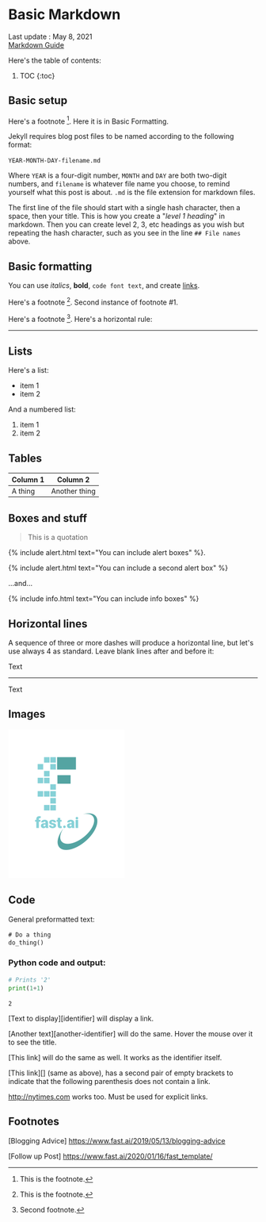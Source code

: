 # Basic Markdown  


Last update : May 8, 2021   
[Markdown Guide](https://about.gitlab.com/handbook/markdown-guide/)



Here's the table of contents:

1. TOC
{:toc}


## Basic setup

Here's a footnote [^1]. Here it is in Basic Formatting. 

Jekyll requires blog post files to be named according to the following format:

`YEAR-MONTH-DAY-filename.md`

Where `YEAR` is a four-digit number, `MONTH` and `DAY` are both two-digit numbers, and `filename` is whatever file name you choose, to remind yourself what this post is about. `.md` is the file extension for markdown files.

The first line of the file should start with a single hash character, then a space, then your title. This is how you create a "*level 1 heading*" in markdown. Then you can create level 2, 3, etc headings as you wish but repeating the hash character, such as you see in the line `## File names` above.

## Basic formatting

You can use *italics*, **bold**, `code font text`, and create [links](https://www.markdownguide.org/cheat-sheet/). 

Here's a footnote [^1]. Second instance of footnote #1.

Here's a footnote [^2]. Here's a horizontal rule:

---

## Lists

Here's a list:

- item 1
- item 2

And a numbered list:

1. item 1
1. item 2


## Tables

| Column 1 | Column 2 |
|-|-|
| A thing | Another thing |




## Boxes and stuff

> This is a quotation

{% include alert.html text="You can include alert boxes" %}. 

{% include alert.html text="You can include a second alert box" %}

...and...

{% include info.html text="You can include info boxes" %}

 
## Horizontal lines
A sequence of three or more dashes will produce a horizontal line, but let's use always 4 as standard. Leave blank lines after and before it:

Text
<!-- blank line -->
----
<!-- blank line -->
Text



## Images

![](/images/logo.png "fast.ai's logo")

## Code

General preformatted text:

    # Do a thing
    do_thing()

### Python code and output:

```python
# Prints '2'
print(1+1)
```

    2




[Text to display][identifier] will display a link.

[Another text][another-identifier] will do the same. Hover the mouse over it to see the title.

[This link] will do the same as well. It works as the identifier itself.

[This link][] (same as above), has a second pair of empty brackets to indicate that the following parenthesis does not contain a link.

<http://nytimes.com> works too. Must be used for explicit links.

<!-- Identifiers, in alphabetical order -->

[NY Times]: http://nytimes.com "The New York Times"
[CNN]: http://cnn.com
[NYT]: http://nytimes.com




## Footnotes

[^1]: This is the footnote.
[^2]: Second footnote.




[Blogging Advice] https://www.fast.ai/2019/05/13/blogging-advice

[link text itself]: http://www.reddit.com  

[Follow up Post] https://www.fast.ai/2020/01/16/fast_template/
